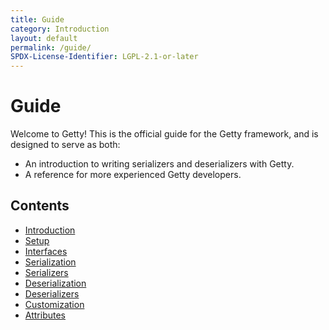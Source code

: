 ```yaml
---
title: Guide
category: Introduction
layout: default
permalink: /guide/
SPDX-License-Identifier: LGPL-2.1-or-later
---
```


# Guide

Welcome to Getty! This is the official guide for the Getty framework, and is designed to serve as both:

- An introduction to writing serializers and deserializers with Getty.
- A reference for more experienced Getty developers.

## Contents

- [Introduction](/guide/introduction)
- [Setup](/guide/setup)
- [Interfaces](/guide/interfaces)
- [Serialization](/guide/serialization)
- [Serializers](/guide/serializers)
- [Deserialization](/guide/deserialization)
- [Deserializers](/guide/deserializers)
- [Customization](/guide/customization)
- [Attributes](/guide/attributes)
